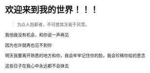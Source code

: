 # 欢迎来到我的世界！！！

> 为众人抱薪者，不可使其冻毙于风雪。

我怕我没有机会，和你说一声再见

因为也许就再也见不到你

明天我要离开熟悉的地方和你，我会牢牢记住你的脸，我会珍稀你给的思念

这些日子在我心中永远都不会抹去